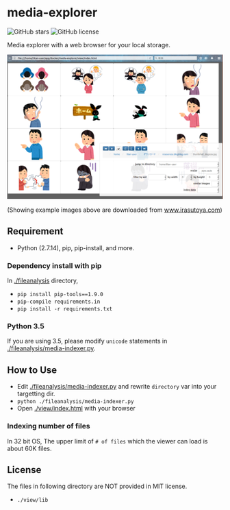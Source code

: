 # media-explorer
![GitHub stars](https://img.shields.io/github/stars/frost-tb-voo/media-explorer.svg?style=flat-square)
![GitHub license](https://img.shields.io/github/license/frost-tb-voo/media-explorer.svg?style=flat-square)

Media explorer with a web browser for your local storage.

![doc/demo](./doc/demo.png)

(Showing example images above are downloaded from www.irasutoya.com)

## Requirement
- Python (2.7.14), pip, pip-install, and more.

### Dependency install with pip
In [./fileanalysis](./fileanalysis) directory,

- `pip install pip-tools==1.9.0`
- `pip-compile requirements.in`
- `pip install -r requirements.txt`

### Python 3.5
If you are using 3.5, please modify `unicode` statements in [./fileanalysis/media-indexer.py](./fileanalysis/media-indexer.py).

## How to Use
- Edit [./fileanalysis/media-indexer.py](./fileanalysis/media-indexer.py) and rewrite `directory` var into your targetting dir.
- `python ./fileanalysis/media-indexer.py`
- Open [./view/index.html](./view/index.html) with your browser

### Indexing number of files
In 32 bit OS, The upper limit of `# of files` which the viewer can load is about 60K files.

## License
The files in following directory are NOT provided in MIT license.

- `./view/lib`
